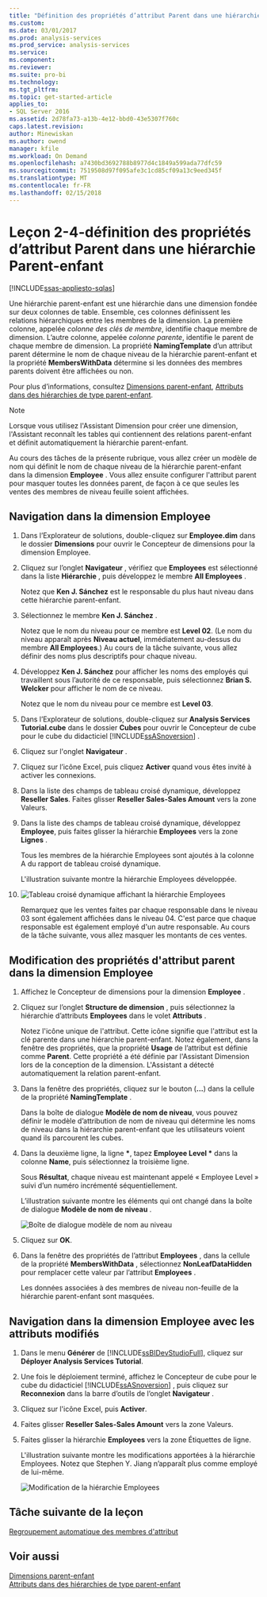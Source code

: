 ```yaml
---
title: "Définition des propriétés d’attribut Parent dans une hiérarchie Parent-enfant | Documents Microsoft"
ms.custom: 
ms.date: 03/01/2017
ms.prod: analysis-services
ms.prod_service: analysis-services
ms.service: 
ms.component: 
ms.reviewer: 
ms.suite: pro-bi
ms.technology: 
ms.tgt_pltfrm: 
ms.topic: get-started-article
applies_to:
- SQL Server 2016
ms.assetid: 2d78fa73-a13b-4e12-bbd0-43e5307f760c
caps.latest.revision: 
author: Minewiskan
ms.author: owend
manager: kfile
ms.workload: On Demand
ms.openlocfilehash: a7430bd3692788b8977d4c1849a599ada77dfc59
ms.sourcegitcommit: 7519508d97f095afe3c1cd85cf09a13c9eed345f
ms.translationtype: MT
ms.contentlocale: fr-FR
ms.lasthandoff: 02/15/2018
---
```

# <a name="lesson-4-2---defining-parent-attribute-properties-in-a-parent-child-hierarchy"></a>Leçon 2-4-définition des propriétés d’attribut Parent dans une hiérarchie Parent-enfant
[!INCLUDE[ssas-appliesto-sqlas](../includes/ssas-appliesto-sqlas.md)]

Une hiérarchie parent-enfant est une hiérarchie dans une dimension fondée sur deux colonnes de table. Ensemble, ces colonnes définissent les relations hiérarchiques entre les membres de la dimension. La première colonne, appelée *colonne des clés de membre*, identifie chaque membre de dimension. L’autre colonne, appelée *colonne parente*, identifie le parent de chaque membre de dimension. La propriété **NamingTemplate** d’un attribut parent détermine le nom de chaque niveau de la hiérarchie parent-enfant et la propriété **MembersWithData** détermine si les données des membres parents doivent être affichées ou non.  
  
Pour plus d’informations, consultez [Dimensions parent-enfant](../analysis-services/multidimensional-models/parent-child-dimension.md), [Attributs dans des hiérarchies de type parent-enfant](../analysis-services/multidimensional-models/parent-child-dimension-attributes.md).  
  
> [!NOTE]  
> Lorsque vous utilisez l'Assistant Dimension pour créer une dimension, l'Assistant reconnaît les tables qui contiennent des relations parent-enfant et définit automatiquement la hiérarchie parent-enfant.  
  
Au cours des tâches de la présente rubrique, vous allez créer un modèle de nom qui définit le nom de chaque niveau de la hiérarchie parent-enfant dans la dimension **Employee** . Vous allez ensuite configurer l'attribut parent pour masquer toutes les données parent, de façon à ce que seules les ventes des membres de niveau feuille soient affichées.  
  
## <a name="browsing-the-employee-dimension"></a>Navigation dans la dimension Employee  
  
1.  Dans l’Explorateur de solutions, double-cliquez sur **Employee.dim** dans le dossier **Dimensions** pour ouvrir le Concepteur de dimensions pour la dimension Employee.  
  
2.  Cliquez sur l’onglet **Navigateur** , vérifiez que **Employees** est sélectionné dans la liste **Hiérarchie** , puis développez le membre **All Employees** .  
  
    Notez que **Ken J. Sánchez** est le responsable du plus haut niveau dans cette hiérarchie parent-enfant.  
  
3.  Sélectionnez le membre **Ken J. Sánchez** .  
  
    Notez que le nom du niveau pour ce membre est **Level 02**. (Le nom du niveau apparaît après **Niveau actuel**, immédiatement au-dessus du membre **All Employees**.) Au cours de la tâche suivante, vous allez définir des noms plus descriptifs pour chaque niveau.  
  
4.  Développez **Ken J. Sánchez** pour afficher les noms des employés qui travaillent sous l’autorité de ce responsable, puis sélectionnez **Brian S. Welcker** pour afficher le nom de ce niveau.  
  
    Notez que le nom du niveau pour ce membre est **Level 03**.  
  
5.  Dans l’Explorateur de solutions, double-cliquez sur **Analysis Services Tutorial.cube** dans le dossier **Cubes** pour ouvrir le Concepteur de cube pour le cube du didacticiel [!INCLUDE[ssASnoversion](../includes/ssasnoversion-md.md)] .  
  
6.  Cliquez sur l'onglet **Navigateur** .  
  
7.  Cliquez sur l’icône Excel, puis cliquez **Activer** quand vous êtes invité à activer les connexions.  
  
8.  Dans la liste des champs de tableau croisé dynamique, développez **Reseller Sales**. Faites glisser **Reseller Sales-Sales Amount** vers la zone Valeurs.  
  
9. Dans la liste des champs de tableau croisé dynamique, développez **Employee**, puis faites glisser la hiérarchie **Employees** vers la zone **Lignes** .  
  
    Tous les membres de la hiérarchie Employees sont ajoutés à la colonne A du rapport de tableau croisé dynamique.  
  
    L'illustration suivante montre la hiérarchie Employees développée.  
  
10. ![Tableau croisé dynamique affichant la hiérarchie Employees](../analysis-services/media/l4-employee-1.gif "tableau croisé dynamique affichant la hiérarchie Employees")  
  
    Remarquez que les ventes faites par chaque responsable dans le niveau 03 sont également affichées dans le niveau 04. C'est parce que chaque responsable est également employé d'un autre responsable. Au cours de la tâche suivante, vous allez masquer les montants de ces ventes.  
  
## <a name="modifying-parent-attribute-properties-in-the-employee-dimension"></a>Modification des propriétés d'attribut parent dans la dimension Employee  
  
1.  Affichez le Concepteur de dimensions pour la dimension **Employee** .  
  
2.  Cliquez sur l’onglet **Structure de dimension** , puis sélectionnez la hiérarchie d’attributs **Employees** dans le volet **Attributs** .  
  
    Notez l'icône unique de l'attribut. Cette icône signifie que l'attribut est la clé parente dans une hiérarchie parent-enfant. Notez également, dans la fenêtre des propriétés, que la propriété **Usage** de l’attribut est définie comme **Parent**. Cette propriété a été définie par l'Assistant Dimension lors de la conception de la dimension. L'Assistant a détecté automatiquement la relation parent-enfant.  
  
3.  Dans la fenêtre des propriétés, cliquez sur le bouton (**...**) dans la cellule de la propriété **NamingTemplate** .  
  
    Dans la boîte de dialogue **Modèle de nom de niveau**, vous pouvez définir le modèle d’attribution de nom de niveau qui détermine les noms de niveau dans la hiérarchie parent-enfant que les utilisateurs voient quand ils parcourent les cubes.  
  
4.  Dans la deuxième ligne, la ligne **\***, tapez **Employee Level \*** dans la colonne **Name**, puis sélectionnez la troisième ligne.  
  
    Sous **Résultat**, chaque niveau est maintenant appelé « Employee Level » suivi d’un numéro incrémenté séquentiellement.  
  
    L’illustration suivante montre les éléments qui ont changé dans la boîte de dialogue **Modèle de nom de niveau** .  
  
    ![Boîte de dialogue modèle de nom au niveau](../analysis-services/media/l4-namingtemplate.gif "boîte de dialogue modèle de nom de niveau")  
  
5.  Cliquez sur **OK**.  
  
6.  Dans la fenêtre des propriétés de l’attribut **Employees** , dans la cellule de la propriété **MembersWithData** , sélectionnez **NonLeafDataHidden** pour remplacer cette valeur par l’attribut **Employees** .  
  
    Les données associées à des membres de niveau non-feuille de la hiérarchie parent-enfant sont masquées.  
  
## <a name="browsing-the-employee-dimension-with-the-modified-attributes"></a>Navigation dans la dimension Employee avec les attributs modifiés  
  
1.  Dans le menu **Générer** de [!INCLUDE[ssBIDevStudioFull](../includes/ssbidevstudiofull-md.md)], cliquez sur **Déployer Analysis Services Tutorial**.  
  
2.  Une fois le déploiement terminé, affichez le Concepteur de cube pour le cube du didacticiel [!INCLUDE[ssASnoversion](../includes/ssasnoversion-md.md)] , puis cliquez sur **Reconnexion** dans la barre d’outils de l’onglet **Navigateur** .  
  
3.  Cliquez sur l'icône Excel, puis **Activer**.  
  
4.  Faites glisser **Reseller Sales-Sales Amount** vers la zone Valeurs.  
  
5.  Faites glisser la hiérarchie **Employees** vers la zone Étiquettes de ligne.  
  
    L'illustration suivante montre les modifications apportées à la hiérarchie Employees. Notez que Stephen Y. Jiang n’apparaît plus comme employé de lui-même.  
  
    ![Modification de la hiérarchie Employees](../analysis-services/media/l4-employee-2.png "hiérarchie Employees de modification")  
  
## <a name="next-task-in-lesson"></a>Tâche suivante de la leçon  
[Regroupement automatique des membres d'attribut](../analysis-services/lesson-4-3-automatically-grouping-attribute-members.md)  
  
## <a name="see-also"></a>Voir aussi  
[Dimensions parent-enfant](../analysis-services/multidimensional-models/parent-child-dimension.md)  
[Attributs dans des hiérarchies de type parent-enfant](../analysis-services/multidimensional-models/parent-child-dimension-attributes.md)  
  
  
  
